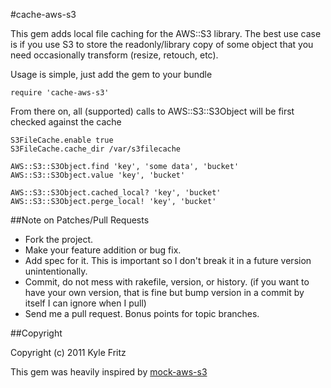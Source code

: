 #cache-aws-s3

This gem adds local file caching for the AWS::S3 library. The best use case is if you use S3 to store the readonly/library copy of some object that you need occasionally transform (resize, retouch, etc).

Usage is simple, just add the gem to your bundle

    require 'cache-aws-s3'

From there on, all (supported) calls to AWS::S3::S3Object will be first checked against the cache

    S3FileCache.enable true
    S3FileCache.cache_dir /var/s3filecache

    AWS::S3::S3Object.find 'key', 'some data', 'bucket'
    AWS::S3::S3Object.value 'key', 'bucket'

    AWS::S3::S3Object.cached_local? 'key', 'bucket'
    AWS::S3::S3Object.perge_local! 'key', 'bucket'


##Note on Patches/Pull Requests

* Fork the project.
* Make your feature addition or bug fix.
* Add spec for it. This is important so I don't break it in a
  future version unintentionally.
* Commit, do not mess with rakefile, version, or history.
  (if you want to have your own version, that is fine but bump version in a commit by itself I can ignore when I pull)
* Send me a pull request. Bonus points for topic branches.

##Copyright

Copyright (c) 2011 Kyle Fritz

This gem was heavily inspired by [mock-aws-s3](https://github.com/jkrall/mock-aws-s3)
